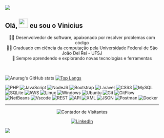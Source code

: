 <!-- HEADER -->
<img src="https://capsule-render.vercel.app/api?type=cylinder&height=100&color=0:0066CC,100:aeeaea&text=Hello%20World!&reversal=false&animation=blink"/>

## Olá, <img src="https://raw.githubusercontent.com/iampavangandhi/iampavangandhi/master/gifs/Hi.gif" width="30" /> eu sou o Vinicius

<!-- Descrição sobre mim -->
<div align="center">
👨‍💻 Desenvolvedor de software, apaixonado por resolver problemas com código<br>
👨‍🎓 Graduado em ciência da computação pela Universidade Federal de São João Del Rei - UFSJ<br>
🚀 Sempre aprendendo e explorando novas tecnologias e ferramentas<br>
</div>
<br><br>

<!-- ### 📊 GitHub Stats -->
![Anurag's GitHub stats](https://github-readme-stats.vercel.app/api?username=viniciusTurn&show_icons=true&theme=tokyonight)
[![Top Langs](https://github-readme-stats.vercel.app/api/top-langs/?username=viniciusTurn&layout=compact&langs_count=6&theme=tokyonight)](https://github.com/anuraghazra/github-readme-stats)


<!-- Badges -->
![PHP](https://img.shields.io/badge/PHP-777BB4?style=for-the-badge&logo=php&logoColor=white)
![JavaScript](https://img.shields.io/badge/JavaScript-F7DF1E?style=for-the-badge&logo=javascript&logoColor=black)
![NodeJS](https://img.shields.io/badge/node.js-6DA55F?style=for-the-badge&logo=node.js&logoColor=white)
![Bootstrap](https://img.shields.io/badge/-boostrap-0D1117?style=for-the-badge&logo=bootstrap&labelColor=0D1117)
![Laravel](https://img.shields.io/badge/laravel-%23FF2D20.svg?style=for-the-badge&logo=laravel&logoColor=white)
![CSS3](https://img.shields.io/badge/CSS3-1572B6?style=for-the-badge&logo=css3&logoColor=white)
![MySQL](https://img.shields.io/badge/MySQL-00000F?style=for-the-badge&logo=mysql&logoColor=white)
![SQLite](https://img.shields.io/badge/SQLite-000?style=for-the-badge&logo=sqlite&logoColor=07405E)
![AWS](https://img.shields.io/badge/AWS-000.svg?style=for-the-badge&logo=amazon-aws&logoColor=white)
![Linux](https://img.shields.io/badge/Linux-000?style=for-the-badge&logo=linux&logoColor=FCC624)
![Windows](https://img.shields.io/badge/Windows-000?style=for-the-badge&logo=windows&logoColor=2CA5E0)
![Ubuntu](https://img.shields.io/badge/Ubuntu-35495E?style=for-the-badge&logo=ubuntu&logoColor=2CA5E0)
![Git](https://img.shields.io/badge/GIT-E44C30?style=for-the-badge&logo=git&logoColor=white)
![GitFlow](https://img.shields.io/badge/GitFlow-FF4081?style=for-the-badge)
![NetBeans](https://img.shields.io/badge/NetBeans-1B6AC6?style=for-the-badge&logo=apache-netbeans-ide&logoColor=white)
![Vscode](https://img.shields.io/badge/Vscode-007ACC?style=for-the-badge&logo=visual-studio-code&logoColor=white)
![REST](https://img.shields.io/badge/REST-025E8C?style=for-the-badge&logo=rest&logoColor=white)
![API](https://img.shields.io/badge/API-005571?style=for-the-badge&logo=api&logoColor=white)
![XML](https://img.shields.io/badge/XML-FF6600?style=for-the-badge&logo=xml&logoColor=white)
![JSON](https://img.shields.io/badge/JSON-292929?style=for-the-badge&logo=json&logoColor=white)
![Postman](https://img.shields.io/badge/Postman-FF6C37.svg?style=for-the-badge&logo=Postman&logoColor=white)
![Docker](https://img.shields.io/badge/Docker-2496ED?style=flat&logo=docker&logoColor=white)
	
---

<div align="center">
  
![Contador de Visitantes](https://profile-counter.glitch.me/viniciusTurn/count.svg)

</div>

<div align="center">

[![LinkedIn](https://img.shields.io/badge/LinkedIn-0077B5?style=for-the-badge&logo=linkedin&logoColor=white)](https://www.linkedin.com/in/vinicius-martins-52565520a/)

</div>


<!--
### 🚧 Projetos em destaque

- 💉 [Sistema de Gestão de Vacinação](https://github.com/viniciusTurn/projeto-vacinacao)
- 🧾 [API para integração com sistema de saúde](https://github.com/viniciusTurn/api-integracao)

-->

<!-- FOOTER -->
<img src="https://capsule-render.vercel.app/api?type=cylinder&height=100&color=0:0066CC,100:aeeaea&reversal=false&textBg=false&section=footer"/>
